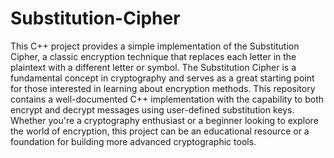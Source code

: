 # Substitution-Cipher
This C++ project provides a simple implementation of the Substitution Cipher, a classic encryption technique that replaces each letter in the plaintext with a different letter or symbol. The Substitution Cipher is a fundamental concept in cryptography and serves as a great starting point for those interested in learning about encryption methods. This repository contains a well-documented C++ implementation with the capability to both encrypt and decrypt messages using user-defined substitution keys. Whether you're a cryptography enthusiast or a beginner looking to explore the world of encryption, this project can be an educational resource or a foundation for building more advanced cryptographic tools.
